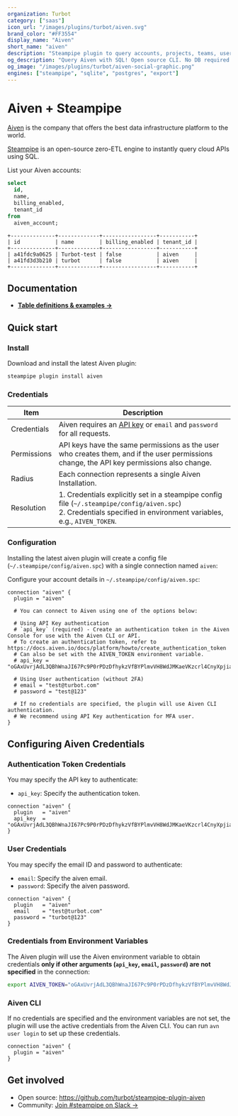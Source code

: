 ```yaml
---
organization: Turbot
category: ["saas"]
icon_url: "/images/plugins/turbot/aiven.svg"
brand_color: "#FF3554"
display_name: "Aiven"
short_name: "aiven"
description: "Steampipe plugin to query accounts, projects, teams, users and more from Aiven."
og_description: "Query Aiven with SQL! Open source CLI. No DB required."
og_image: "/images/plugins/turbot/aiven-social-graphic.png"
engines: ["steampipe", "sqlite", "postgres", "export"]
---
```


# Aiven + Steampipe

[Aiven](https://aiven.io) is the company that offers the best data infrastructure platform to the world.

[Steampipe](https://steampipe.io) is an open-source zero-ETL engine to instantly query cloud APIs using SQL.

List your Aiven accounts:

```sql
select
  id,
  name,
  billing_enabled,
  tenant_id
from
  aiven_account;
```

```
+--------------+-------------+-----------------+-----------+
| id           | name        | billing_enabled | tenant_id |
+--------------+-------------+-----------------+-----------+
| a41fdc9a0625 | Turbot-test | false           | aiven     |
| a41fd3d3b210 | turbot      | false           | aiven     |
+--------------+-------------+-----------------+-----------+
```

## Documentation

- **[Table definitions & examples →](/plugins/turbot/aiven/tables)**

## Quick start

### Install

Download and install the latest Aiven plugin:

```sh
steampipe plugin install aiven
```

### Credentials

| Item        | Description                                                                                                                                                             |
| ----------- | ----------------------------------------------------------------------------------------------------------------------------------------------------------------------- |
| Credentials | Aiven requires an [API key](https://docs.aiven.io/docs/platform/howto/create_authentication_token) or `email` and `password` for all requests.                          |
| Permissions | API keys have the same permissions as the user who creates them, and if the user permissions change, the API key permissions also change.                               |
| Radius      | Each connection represents a single Aiven Installation.                                                                                                                 |
| Resolution  | 1. Credentials explicitly set in a steampipe config file (`~/.steampipe/config/aiven.spc`)<br />2. Credentials specified in environment variables, e.g., `AIVEN_TOKEN`. |

### Configuration

Installing the latest aiven plugin will create a config file (`~/.steampipe/config/aiven.spc`) with a single connection named `aiven`:

Configure your account details in `~/.steampipe/config/aiven.spc`:

```hcl
connection "aiven" {
  plugin = "aiven"

  # You can connect to Aiven using one of the options below:

  # Using API Key authentication
  # `api_key` (required) - Create an authentication token in the Aiven Console for use with the Aiven CLI or API.
  # To create an authentication token, refer to https://docs.aiven.io/docs/platform/howto/create_authentication_token
  # Can also be set with the AIVEN_TOKEN environment variable.
  # api_key = "oGAxUvrjAdL3QBhWnaJI67Pc9P0rPDzDfhykzVfBYPlmvVH8WdJMKaeVKzcrl4CnyXpjiaKJCCNT+OkbpxfWdDNqwZPngS"

  # Using User authentication (without 2FA)
  # email = "test@turbot.com"
  # password = "test@123"

  # If no credentials are specified, the plugin will use Aiven CLI authentication.
  # We recommend using API Key authentication for MFA user.
}
```

## Configuring Aiven Credentials

### Authentication Token Credentials

You may specify the API key to authenticate:

- `api_key`: Specify the authentication token.

```hcl
connection "aiven" {
  plugin   = "aiven"
  api_key  = "oGAxUvrjAdL3QBhWnaJI67Pc9P0rPDzDfhykzVfBYPlmvVH8WdJMKaeVKzcrl4CnyXpjiaKJCCNT+OkbpxfWdDNqwZPngS"
}
```

### User Credentials

You may specify the email ID and password to authenticate:

- `email`: Specify the aiven email.
- `password`: Specify the aiven password.

```hcl
connection "aiven" {
  plugin   = "aiven"
  email    = "test@turbot.com"
  password = "turbot@123"
}
```

### Credentials from Environment Variables

The Aiven plugin will use the Aiven environment variable to obtain credentials **only if other arguments (`api_key`, `email`, `password`) are not specified** in the connection:

```sh
export AIVEN_TOKEN="oGAxUvrjAdL3QBhWnaJI67Pc9P0rPDzDfhykzVfBYPlmvVH8WdJMKaeVKzcrl4Cny"
```

### Aiven CLI

If no credentials are specified and the environment variables are not set, the plugin will use the active credentials from the Aiven CLI. You can run `avn user login` to set up these credentials.

```hcl
connection "aiven" {
  plugin = "aiven"
}
```

## Get involved

- Open source: https://github.com/turbot/steampipe-plugin-aiven
- Community: [Join #steampipe on Slack →](https://turbot.com/community/join)
